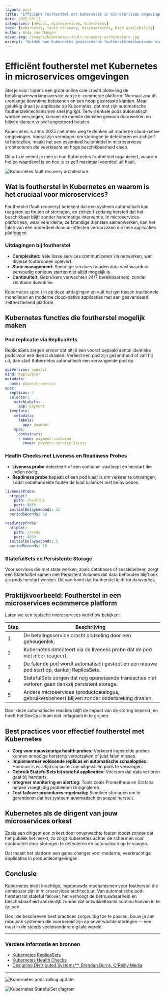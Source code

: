 ```yaml
---
layout: post
title: "Efficiënt foutherstel met Kubernetes in microservices omgevingen"
date: 2025-05-12
categories: [devops, microservices, kubernetes]
tags: [kubernetes, fault recovery, microservices, high availability]
author: Andy van Dongen
cover-img: /images/kubernetes-fault-recovery-architecture.jpg
excerpt: "Ontdek hoe Kubernetes geavanceerde foutherstelmechanismen biedt voor microservices omgevingen, waardoor applicaties veerkrachtig blijven tijdens onverwachte storingen."
---
```


# Efficiënt foutherstel met Kubernetes in microservices omgevingen

Stel je voor: tijdens een grote online sale crasht plotseling de betalingsverwerkingsservice van je e-commerce platform. Normaal zou dit urenlange downtime betekenen en een hoop gestresste klanten. Maar gelukkig draait je applicatie op Kubernetes, dat met zijn automatische foutherstelmechanismen snel ingrijpt. Terwijl enkele pods automatisch worden vervangen, kunnen de meeste diensten gewoon doorwerken en blijven klanten vrijwel ongestoord betalen.

Kubernetes is anno 2025 niet meer weg te denken uit moderne cloud-native omgevingen. Vooral zijn vermogen om storingen te detecteren en zichzelf te herstellen, maakt het een essentieel hulpmiddel in microservices architecturen die veerkracht en hoge beschikbaarheid eisen.

Dit artikel neemt je mee in hoe Kubernetes foutherstel organiseert, waarom het zo waardevol is en hoe je er zelf maximaal voordeel uit haalt.

![Kubernetes fault recovery architecture](/images/kubernetes-fault-recovery-architecture.jpg "Architectuur van Kubernetes voor foutherstel")

## Wat is foutherstel in Kubernetes en waarom is het cruciaal voor microservices?

Foutherstel (fault recovery) betekent dat een systeem automatisch kan reageren op fouten of storingen, en zichzelf zodanig herstelt dat het beschikbaar blijft zonder handmatige interventie. In microservices-platformen, waar vele kleine, zelfstandige diensten samenwerken, kan het falen van één onderdeel domino-effecten veroorzaken die hele applicaties platleggen.

### Uitdagingen bij foutherstel

- **Complexiteit:** Vele losse services communiceren via netwerken, wat diverse foutbronnen oplevert.
- **State management:** Sommige services houden data vast waardoor eenvoudig opnieuw starten niet altijd mogelijk is.
- **Continuïteit:** Gebruikers verwachten 24/7 bereikbaarheid, zonder zichtbare downtime.

Kubernetes speelt in op deze uitdagingen en vult het gat tussen traditionele monolieten en moderne cloud-native applicaties met een geavanceerd zelfherstellend platform.

## Kubernetes functies die foutherstel mogelijk maken

### Pod replicatie via ReplicaSets

ReplicaSets zorgen ervoor dat altijd een vooraf bepaald aantal identieke pods voor een dienst draaien. Verliest een pod zijn gezondheid of valt hij uit, dan start Kubernetes automatisch een vervangende pod op.

```yaml
apiVersion: apps/v1
kind: ReplicaSet
metadata:
  name: payment-service
spec:
  replicas: 3
  selector:
    matchLabels:
      app: payment
  template:
    metadata:
      labels:
        app: payment
    spec:
      containers:
      - name: payment-container
        image: payment-service:latest
```

### Health Checks met Liveness en Readiness Probes

- **Liveness probe** detecteert of een container vastloopt en herstart die indien nodig.
- **Readiness probe** bepaalt of een pod klaar is om verkeer te ontvangen, zodat onbehandelde fouten de load balancer niet beïnvloeden.

```yaml
livenessProbe:
  httpGet:
    path: /healthz
    port: 8080
  initialDelaySeconds: 15
  periodSeconds: 20

readinessProbe:
  httpGet:
    path: /ready
    port: 8080
  initialDelaySeconds: 5
  periodSeconds: 10
```

### StatefulSets en Persistente Storage

Voor services die met state werken, zoals databases of sessiebeheer, zorgt een StatefulSet samen met Persistent Volumes dat data behouden blijft ook als pods herstart worden. Dit voorkomt dat foutherstel leidt tot dataverlies.

## Praktijkvoorbeeld: Foutherstel in een microservices ecommerce platform

Laten we een typische microservices workflow bekijken:

| Stap | Beschrijving |
|-|-|
| 1 | De betalingsservice crasht plotseling door een geheugenlek. |
| 2 | Kubernetes detecteert via de liveness probe dat de pod niet meer reageert. |
| 3 | De falende pod wordt automatisch gestopt en een nieuwe pod start op, dankzij ReplicaSets. |
| 4 | StatefulSets zorgen dat nog openstaande transacties niet verloren gaan dankzij persistent storage. |
| 5 | Andere microservices (productcatalogus, gebruikersbeheer) blijven zonder onderbreking draaien. |

Door deze automatische reacties blijft de impact van de storing beperkt, en hoeft het DevOps-team niet inflagranti in te grijpen.

## Best practices voor effectief foutherstel met Kubernetes

- **Zorg voor nauwkeurige health probes:** Verkeerd ingestelde probes kunnen onnodige herstarts veroorzaken of juist falen missen.
- **Implementeer voldoende replicas en automatische schaalopties:** Hierdoor is er altijd capaciteit om uitgevallen pods te vervangen.
- **Gebruik StatefulSets bij stateful applicaties:** Voorkom dat data verloren gaat bij herstarts.
- **Integreer monitoring en alerting:** Tools zoals Prometheus en Grafana helpen vroegtijdig problemen te signaleren.
- **Test failover procedures regelmatig:** Simuleer storingen om te garanderen dat het systeem automatisch en soepel herstelt.

## Kubernetes als de dirigent van jouw microservices orkest

Zoals een dirigent een orkest door onverwachte fouten loodst zonder dat het publiek het merkt, zo zorgt Kubernetes achter de schermen voor continuïteit door storingen te detecteren en automatisch op te vangen.

Dat maakt het platform een game changer voor moderne, veerkrachtige applicaties in productieomgevingen.

## Conclusie

Kubernetes biedt krachtige, ingebouwde mechanismen voor foutherstel die onmisbaar zijn in microservices architectuur. Van automatische pod-herstart tot stateful failover, het verhoogt de betrouwbaarheid en beschikbaarheid aanzienlijk zonder dat ontwikkelteams continu hoeven in te grijpen.

Door de beschreven best practices zorgvuldig toe te passen, bouw je aan robuuste systemen die voorbereid zijn op onverwachte storingen — een must in de steeds veeleisendere digitale wereld.

---

### Verdere informatie en bronnen

- [Kubernetes ReplicaSets](https://kubernetes.io/docs/concepts/workloads/controllers/replicaset/)
- [Kubernetes Health Checks](https://kubernetes.io/docs/tasks/configure-pod-container/configure-liveness-readiness-startup-probes/)
- [Designing Distributed Systems**, Brendan Burns, O'Reilly Media](https://www.oreilly.com/library/view/designing-distributed-systems/9781491983638/)

---

![Kubernetes pods rolling update](/images/kubernetes-pods-rolling-update.png "Rolling update en pod vervanging in Kubernetes")

![Kubernetes StatefulSet diagram](/images/kubernetes-statefulset-diagram.png "StatefulSet en persistent storage illustratie")